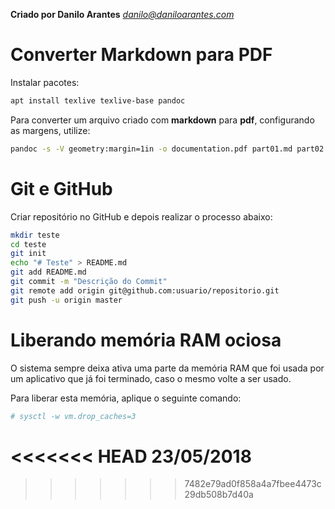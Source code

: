 **Criado por Danilo Arantes**
*danilo@daniloarantes.com*

# Converter Markdown para PDF

Instalar pacotes:

```bash
apt install texlive texlive-base pandoc
```

Para converter um arquivo criado com **markdown** para **pdf**, configurando as margens, utilize:

```bash
pandoc -s -V geometry:margin=1in -o documentation.pdf part01.md part02.md
```

# Git e GitHub

Criar repositório no GitHub e depois realizar o processo abaixo:

```bash
mkdir teste
cd teste
git init
echo "# Teste" > README.md
git add README.md
git commit -m "Descrição do Commit"
git remote add origin git@github.com:usuario/repositorio.git
git push -u origin master
```

# Liberando memória RAM ociosa

O sistema sempre deixa ativa uma parte da memória RAM que foi usada por um aplicativo que já foi terminado, caso o mesmo volte a ser usado.

Para liberar esta memória, aplique o seguinte comando:

```bash
# sysctl -w vm.drop_caches=3
```

<<<<<<< HEAD
23/05/2018
=======

>>>>>>> 7482e79ad0f858a4a7fbee4473c29db508b7d40a

